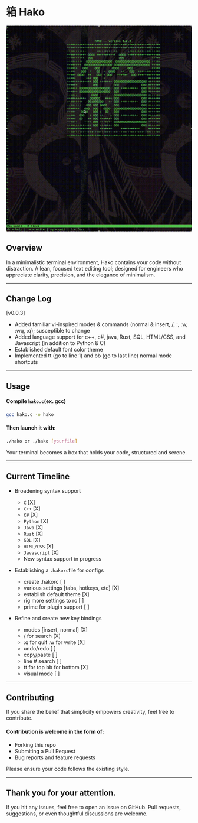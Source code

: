 # 箱 Hako
![til](./assets/hako-Demo.gif)

## Overview
In a minimalistic terminal environment, Hako contains your code without distraction.
A lean, focused text editing tool; 
designed for engineers who appreciate clarity, precision, and the elegance of minimalism.

---

## Change Log
[v0.0.3]

- Added familiar vi-inspired modes & commands (normal & insert, /, :, :w, :wq, :q); susceptible to change
- Added language support for c++, c#, java, Rust, SQL, HTML/CSS, and Javascript (in addition to Python & C)
- Established default font color theme
- Implemented tt (go to line 1) and bb (go to last line) normal mode shortcuts

---

## Usage
#### Compile `hako.c`(ex. gcc)
```bash
gcc hako.c -o hako
```
#### Then launch it with:
```bash
./hako or ./hako [yourfile]
```

Your terminal becomes a box that holds your code, structured and serene.

---

## Current Timeline

- Broadening syntax support
	- `C`									[X]
	- `C++`									[X]
	- `C#`									[X]
	- `Python`								[X]
	- `Java`								[X]
	- `Rust`								[X]
	- `SQL`									[X]
	- `HTML/CSS`							[X]
	- `Javascript`							[X]
	- New syntax support in progress

- Establishing a `.hakorc`file for configs
	- create .hakorc						[ ]
	- various settings [tabs, hotkeys, etc]	[X]
	- establish default theme				[X]
	- rig more settings to rc				[ ]
	- prime for plugin support				[ ]

- Refine and create new key bindings
	- modes [insert, normal]				[X]
	- / for search							[X]
	- :q for quit :w for write				[X]
	- undo/redo								[ ]
	- copy/paste							[ ]
	- line # search							[ ]
	- tt for top bb for bottom				[X]
	- visual mode							[ ]

---

## Contributing

If you share the belief that simplicity empowers creativity, feel free to contribute.

#### Contribution is welcome in the form of:
- Forking this repo
- Submiting a Pull Request
- Bug reports and feature requests

Please ensure your code follows the existing style.

---

## Thank you for your attention.
If you hit any issues, feel free to open an issue on GitHub.
Pull requests, suggestions, or even thoughtful discussions are welcome.

